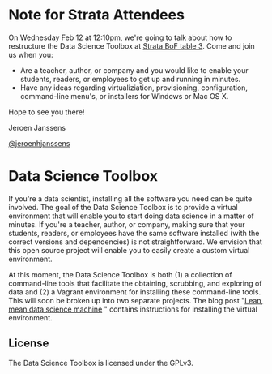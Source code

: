 Note for Strata Attendees
=========================

On Wednesday Feb 12 at 12:10pm, we're going to talk about how to restructure the Data Science Toolbox at [Strata BoF table 3](http://strataconf.com/strata2014/public/schedule/detail/33601). 
Come and join us when you:

- Are a teacher, author, or company and you would like to enable your students, readers, or employees to get up and running in minutes.
- Have any ideas regarding virtualiziation, provisioning, configuration, command-line menu's, or installers for Windows or Mac OS X.

Hope to see you there!

Jeroen Janssens

[@jeroenhjanssens](https://twitter.com/jeroenhjanssens)


Data Science Toolbox
====================

If you're a data scientist, installing all the software you need can be quite involved. The goal of the Data Science Toolbox is to provide a virtual environment that will enable you to start doing data science in a matter of minutes. If you're a teacher, author, or company, making sure that your students, readers, or employees have the same software installed (with the correct versions and dependencies) is not straightforward. We envision that this open source project will enable you to easily create a custom virtual environment. 

At this moment, the Data Science Toolbox is both (1) a collection of command-line tools that facilitate the obtaining, scrubbing, and exploring of data and (2) a Vagrant environment for installing these command-line tools. This will soon be broken up into two separate projects. The blog post "[Lean, mean data science machine](http://jeroenjanssens.com/2013/12/07/lean-mean-data-science-machine.html)
" contains instructions for installing the virtual environment.

## License

The Data Science Toolbox is licensed under the GPLv3.
